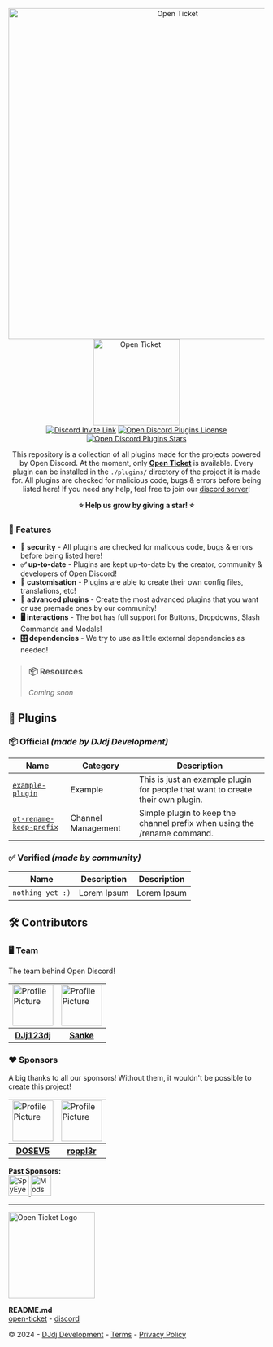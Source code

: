<p align="center">
<img src="https://apis.dj-dj.be/cdn/opendiscord/logo.png" alt="Open Ticket" width="650px"><br>
<a href="https://otgithub.dj-dj.be"><img src="https://apis.dj-dj.be/cdn/openticket/logo.png" alt="Open Ticket" width="170px"></a><br>
<a href="https://discord.com/invite/26vT9wt3n3"><img alt="Discord Invite Link" src="https://img.shields.io/badge/discord-support%20server-5865F2.svg?style=flat-square&logo=discord"></img></a>
<a href="https://github.com/DJj123dj/open-discord-plugins/blob/main/LICENSE"><img alt="Open Discord Plugins License" src="https://img.shields.io/badge/license-MIT-important.svg?style=flat-square"></img></a>
<a href="https://discord.dj-dj.be"><img alt="Open Discord Plugins Stars" src="https://img.shields.io/github/stars/djj123dj/open-discord-plugins?color=yellow&label=stars&logo=github&style=flat-square"></img></a>
</p>

<p align="center">
This repository is a collection of all plugins made for the projects powered by Open Discord. At the moment, only <a href="https://otgithub.dj-dj.be"><b>Open Ticket</b></a> is available.
Every plugin can be installed in the <code>./plugins/</code> directory of the project it is made for.
All plugins are checked for malicious code, bugs & errors before being listed here! If you need any help, feel free to join our <a href="https://discord.dj-dj.be">discord server</a>!
</p>

<p align="center"><b>⭐️ Help us grow by giving a star! ⭐️</b></p>

### 📌 Features
- **🚨 security** - All plugins are checked for malicous code, bugs & errors before being listed here!
- **✅ up-to-date** - Plugins are kept up-to-date by the creator, community & developers of Open Discord!
- **🎨 customisation** - Plugins are able to create their own config files, translations, etc!
- **📝 advanced plugins** - Create the most advanced plugins that you want or use premade ones by our community! 
- **🖥️ interactions** - The bot has full support for Buttons, Dropdowns, Slash Commands and Modals!
- **🎛️ dependencies** - We try to use as little external dependencies as needed!

> ### 📦 Resources
> *Coming soon*

## 🧩 Plugins
### 📦 Official *(made by DJdj Development)*
|Name                                                                 |Category                 |Description              |
|---------------------------------------------------------------------|-------------------------|-------------------------|
|[`example-plugin`](./open-ticket/example-plugin/)                    |Example                  |This is just an example plugin for people that want to create their own plugin. |
|[`ot-rename-keep-prefix`](./open-ticket/ot-rename-keep-prefix/)      |Channel Management       |Simple plugin to keep the channel prefix when using the /rename command. |

### ✅ Verified *(made by community)*
|Name                  |Description              |Description              |
|----------------------|-------------------------|-------------------------|
|`nothing yet :)`      |Lorem Ipsum              |Lorem Ipsum              |

## 🛠️ Contributors
### 🖥️ Team
The team behind Open Discord!
<table>
<tr>
<td><img src="https://github.com/DJj123dj.png" alt="Profile Picture" width="80px"></td>
<td><img src="https://github.com/Sank34.png" alt="Profile Picture" width="80px"></td>
</tr>
<tr>
<th><a href="https://github.com/DJj123dj">DJj123dj</a></th>
<th><a href="https://github.com/Sank34">Sanke</a></th>
</tr>
</table>

### ❤️ Sponsors
A big thanks to all our sponsors! Without them, it wouldn't be possible to create this project!

<table>
<tr>
<td><img src="https://github.com/DOSEV5.png" alt="Profile Picture" width="80px"></td>
<td><img src="https://github.com/roppl3r.png" alt="Profile Picture" width="80px"></td>
</tr>
<tr>
<th><a href="https://github.com/DOSEV5">DOSEV5</a></th>
<th><a href="https://github.com/roppl3r">roppl3r</a></th>
</tr>
</table>

**Past Sponsors:**<br>
<a href="https://github.com/sponsors/DJj123dj">
<img src="https://github.com/SpyEye2.png" alt="SpyEye" width="40px">
<img src="https://github.com/mods-hd.png" alt="Mods HD" width="40px">
</a>

---
<img src="https://apis.dj-dj.be/cdn/opendiscord/logo.png" alt="Open Ticket Logo" width="170px">

**README.md**<br>
[open-ticket](https://otgithub.dj-dj.be) - [discord](https://discord.dj-dj.be)<br>

© 2024 - [DJdj Development](https://www.dj-dj.be) - [Terms](https://www.dj-dj.be/terms#terms) - [Privacy Policy](https://www.dj-dj.be/terms#privacy)